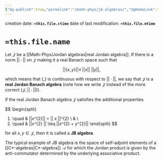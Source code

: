 ```yaml
---
{"dg-publish":true,"permalink":"/math-phys/jb-algebras/","dgHomeLink":true,"dgPassFrontmatter":false,"dgShowBacklinks":true,"dgShowLocalGraph":true,"dgShowInlineTitle":true,"dgShowFileTree":true,"dgEnableSearch":true}
---
```



creation date: **`=this.file.ctime`** 
date of last modification: **`=this.file.mtime`**

# `=this.file.name`

Let $\mathcal{J}$ be a [[Math-Phys/Jordan algebras\|real Jordan algebra]]. If there is a norm $||\cdot||$ on $\mathcal{J}$ making it a real Banach space such that

$$
||\{x,y\}||\leq\,||x||\;||y||,
$$

which means that $\{,\}$ is continuous with respect to $||\cdot||$, we say that $\mathcal{J}$ is a **real Jordan Banach algebra** (note how we write $\mathcal{J}$ instead of the more correct $(\mathcal{J},||\cdot||)$).

If the real Jordan Banach algebra $\mathcal{J}$ satisfies the additional properties

$$
\begin{split}
1) \quad & ||x^{2}|| = || x ||^{2}  \\ & \\
2) \quad & ||x^{2} || \leq ||x^{2} + y^{2}||
\end{split}
$$

for all $x,y\in\mathcal{J}$, then it is called a **JB algebra**.

The typical example of JB algebra is the space of self-adjoint elements of a [[C*-algebras\|C*-algebra]] $\mathscr{A}$ for which the Jordan product is given by the anti-commutator determined by the underlying associative product.